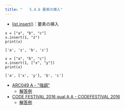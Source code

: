 ```yaml
---
title: "　　5.4.6 要素の挿入"
---
```


* [list.insert()](https://docs.python.org/ja/3/library/stdtypes.html#mutable-sequence-types)：要素の挿入

```python:サンプルコード
x = ["a", "b", "c"]
x.insert(1, "z")
print(x)
```

```text:実行結果
['a', 'z', 'b', 'c']
```

```python:サンプルコード
x = ["a", "b", "c"]
x.insert(1, ["x", "y"])
print(x)
```

```text:実行結果
['a', ['x', 'y'], 'b', 'c']
```

- [ARC049 A - "強調"](https://atcoder.jp/contests/arc049/tasks/arc049_a)
    - [解答例](https://atcoder.jp/contests/arc049/submissions/17748445)
- [CODE FESTIVAL 2016 qual A A - CODEFESTIVAL 2016](https://atcoder.jp/contests/code-festival-2016-quala/tasks/codefestival_2016_qualA_a)
    - [解答例](https://atcoder.jp/contests/code-festival-2016-quala/submissions/17748520)